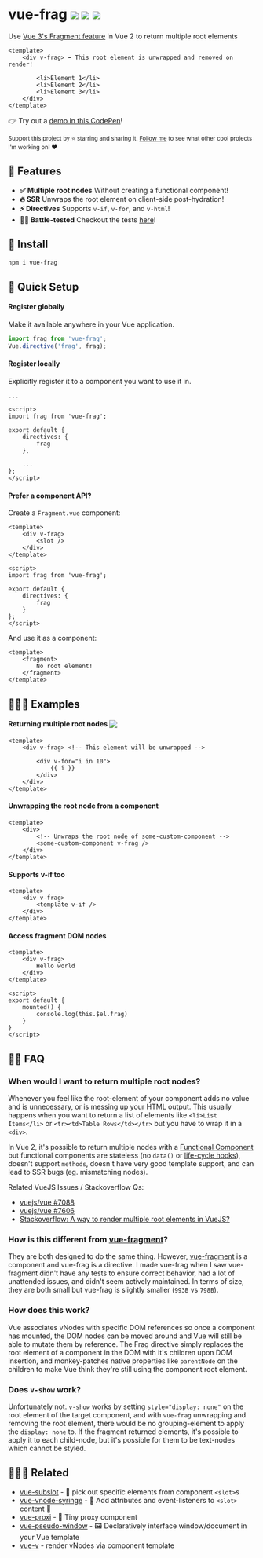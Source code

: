# vue-frag <a href="https://npm.im/vue-frag"><img src="https://badgen.net/npm/v/vue-frag"></a> <a href="https://npm.im/vue-frag"><img src="https://badgen.net/npm/dm/vue-frag"></a> <a href="https://bundlephobia.com/result?p=vue-frag"><img src="https://badgen.net/bundlephobia/minzip/vue-frag"></a>

Use [Vue 3's Fragment feature](https://v3.vuejs.org/guide/migration/fragments.html) in Vue 2 to return multiple root elements

```vue
<template>
    <div v-frag> ⬅ This root element is unwrapped and removed on render!

        <li>Element 1</li>
        <li>Element 2</li>
        <li>Element 3</li>
    </div>
</template>
```

👉 Try out a [demo in this CodePen](https://codepen.io/hirokiosame/pen/PoNVZbV)!

<sub>Support this project by ⭐️ starring and sharing it. [Follow me](https://github.com/privatenumber) to see what other cool projects I'm working on! ❤️</sub>

## 🌟 Features
- **✅ Multiple root nodes** Without creating a functional component!
- **🔥 SSR** Unwraps the root element on client-side post-hydration!
- **⚡️ Directives** Supports `v-if`, `v-for`, and `v-html`!
- **👩‍🔬 Battle-tested** Checkout the tests [here](/test/)!

## 🚀 Install
```sh
npm i vue-frag
```

## 🚦 Quick Setup

#### Register globally
Make it available anywhere in your Vue application.

```js
import frag from 'vue-frag';
Vue.directive('frag', frag);
```

#### Register locally
Explicitly register it to a component you want to use it in.

```vue
...

<script>
import frag from 'vue-frag';

export default {
    directives: {
        frag
    },

    ...
};
</script>
```

#### Prefer a component API?
Create a `Fragment.vue` component:

```vue
<template>
    <div v-frag>
        <slot />
    </div>
</template>

<script>
import frag from 'vue-frag';

export default {
    directives: {
        frag
    }
};
</script>
```

And use it as a component:
```vue
<template>
    <fragment>
        No root element!
    </fragment>
</template>
```

## 👨🏻‍🏫 Examples

#### Returning multiple root nodes <a href="https://codepen.io/hirokiosame/pen/PoNVZbV"><img src="https://img.shields.io/badge/codepen.io-demo-blue" valign="bottom"></a>
```vue
<template>
    <div v-frag> <!-- This element will be unwrapped -->

        <div v-for="i in 10">
            {{ i }}
        </div>
    </div>
</template>
```

#### Unwrapping the root node from a component
```vue
<template>
    <div>
        <!-- Unwraps the root node of some-custom-component -->
        <some-custom-component v-frag />
    </div>
</template>
```

#### Supports v-if too
```vue
<template>
    <div v-frag>
        <template v-if />
    </div>
</template>
```

#### Access fragment DOM nodes
```vue
<template>
    <div v-frag>
        Hello world
    </div>
</template>

<script>
export default {
    mounted() {
        console.log(this.$el.frag)
    }
}
</script>
```

## 💁‍♀️ FAQ

### When would I want to return multiple root nodes?

Whenever you feel like the root-element of your component adds no value and is unnecessary, or is messing up your HTML output. This usually happens when you want to return a list of elements like `<li>List Items</li>` or `<tr><td>Table Rows</td></tr>` but you have to wrap it in a `<div>`.

In Vue 2, it's possible to return multiple nodes with a [Functional Component](https://vuejs.org/v2/guide/render-function.html#Functional-Components) but functional components are stateless (no `data()` or [life-cycle hooks](https://vuejs.org/v2/guide/instance.html#Lifecycle-Diagram)), doesn't support `methods`, doesn't have very good template support, and can lead to SSR bugs (eg. mismatching nodes).

Related VueJS Issues / Stackoverflow Qs:
- [vuejs/vue #7088](https://github.com/vuejs/vue/issues/7088)
- [vuejs/vue #7606](https://github.com/vuejs/vue/issues/7606)
- [Stackoverflow: A way to render multiple root elements in VueJS?](https://stackoverflow.com/questions/47511674/a-way-to-render-multiple-root-elements-on-vuejs-with-v-for-directive)

### How is this different from [vue-fragment](https://www.npmjs.com/package/vue-fragment)?
They are both designed to do the same thing. However, [vue-fragment](https://github.com/Thunberg087/vue-fragment) is a component and vue-frag is a directive. I made vue-frag when I saw vue-fragment didn't have any tests to ensure correct behavior, had a lot of unattended issues, and didn't seem actively maintained. In terms of size, they are both small but vue-frag is slightly smaller (`993B` vs `798B`).


### How does this work?
Vue associates vNodes with specific DOM references so once a component has mounted, the DOM nodes can be moved around and Vue will still be able to mutate them by reference. The Frag directive simply replaces the root element of a component in the DOM with it's children upon DOM insertion, and monkey-patches native properties like `parentNode` on the children to make Vue think they're still using the component root element.

### Does `v-show` work?
Unfortunately not. `v-show` works by setting `style="display: none"` on the root element of the target component, and with `vue-frag` unwrapping and removing the root element, there would be no grouping-element to apply the `display: none` to. If the fragment returned elements, it's possible to apply it to each child-node, but it's possible for them to be text-nodes which cannot be styled.


## 👨‍👩‍👧 Related
- [vue-subslot](https://github.com/privatenumber/vue-subslot) - 💍 pick out specific elements from component `<slot>`s
- [vue-vnode-syringe](https://github.com/privatenumber/vue-vnode-syringe) - 🧬 Add attributes and event-listeners to `<slot>` content 💉
- [vue-proxi](https://github.com/privatenumber/vue-proxi) - 💠 Tiny proxy component
- [vue-pseudo-window](https://github.com/privatenumber/vue-pseudo-window) - 🖼 Declaratively interface window/document in your Vue template
- [vue-v](https://github.com/privatenumber/vue-v) - render vNodes via component template
